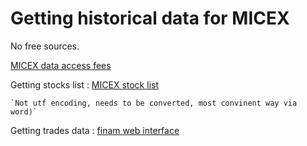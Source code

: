 Getting historical data for MICEX
=================================

No free sources.

[MICEX data access fees](http://rts.micex.ru/s846)

Getting stocks list : [MICEX stock list](http://www.rts.ru/ru/expitsecurities.html)

    `Not utf encoding, needs to be converted, most convinent way via word)`

Getting trades data : [finam web interface](http://www.finam.ru/analysis/profile041CA00007/default.asp)




